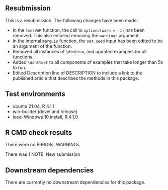 ## Resubmission
This is a resubmission. The following changes have been made:
* In the `lmerVAR` function, the call to `options(warn = -1)` has been removed. This also entailed removing the `warnings` argument.
* In the internal `margCIs` function, the `set.seed` input has been edited to be an argument of the function.
* Removed all instances of `\dontrun`, and updated examples for all functions.
* Added `\donttest` to all components of examples that take longer than 5s to run.
* Edited Description line of DESCRIPTION to include a link to the published article that describes the methods in this package.

## Test environments
* ubuntu 21.04, R 4.1.1
* win-builder (devel and release)
* local Windows 10 install, R 4.1.0

## R CMD check results
There were no ERRORs, WARNINGs.

There was 1 NOTE: New submission

## Downstream dependencies
There are currently no downstream dependencies for this package.
